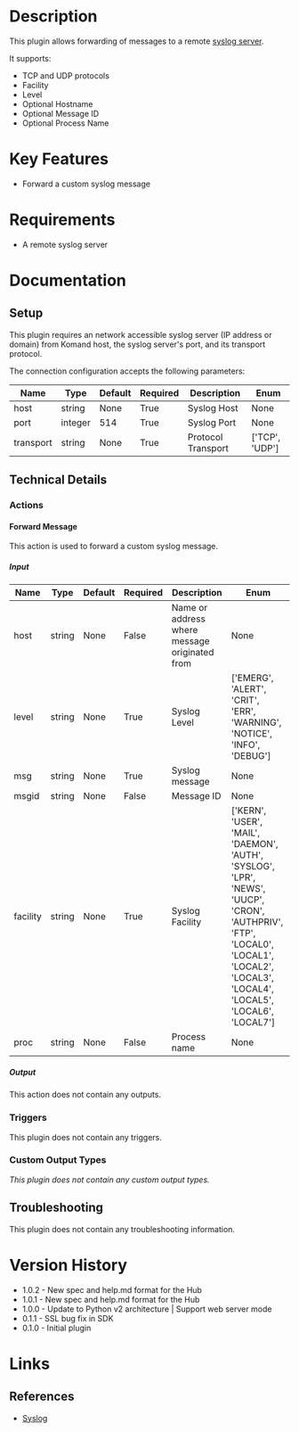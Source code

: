 # Description

This plugin allows forwarding of messages to a remote [syslog server](https://en.wikipedia.org/wiki/Syslog).

It supports:

* TCP and UDP protocols
* Facility
* Level
* Optional Hostname
* Optional Message ID
* Optional Process Name

# Key Features

* Forward a custom syslog message

# Requirements

* A remote syslog server

# Documentation

## Setup

This plugin requires an network accessible syslog server (IP address or domain) from Komand host, the syslog server's port, and its transport protocol.

The connection configuration accepts the following parameters:

|Name|Type|Default|Required|Description|Enum|
|----|----|-------|--------|-----------|----|
|host|string|None|True|Syslog Host|None|
|port|integer|514|True|Syslog Port|None|
|transport|string|None|True|Protocol Transport|['TCP', 'UDP']|

## Technical Details

### Actions

#### Forward Message

This action is used to forward a custom syslog message.

##### Input

|Name|Type|Default|Required|Description|Enum|
|----|----|-------|--------|-----------|----|
|host|string|None|False|Name or address where message originated from|None|
|level|string|None|True|Syslog Level|['EMERG', 'ALERT', 'CRIT', 'ERR', 'WARNING', 'NOTICE', 'INFO', 'DEBUG']|
|msg|string|None|True|Syslog message|None|
|msgid|string|None|False|Message ID|None|
|facility|string|None|True|Syslog Facility|['KERN', 'USER', 'MAIL', 'DAEMON', 'AUTH', 'SYSLOG', 'LPR', 'NEWS', 'UUCP', 'CRON', 'AUTHPRIV', 'FTP', 'LOCAL0', 'LOCAL1', 'LOCAL2', 'LOCAL3', 'LOCAL4', 'LOCAL5', 'LOCAL6', 'LOCAL7']|
|proc|string|None|False|Process name|None|

##### Output

This action does not contain any outputs.

### Triggers

This plugin does not contain any triggers.

### Custom Output Types

_This plugin does not contain any custom output types._

## Troubleshooting

This plugin does not contain any troubleshooting information.

# Version History

* 1.0.2 - New spec and help.md format for the Hub
* 1.0.1 - New spec and help.md format for the Hub
* 1.0.0 - Update to Python v2 architecture | Support web server mode
* 0.1.1 - SSL bug fix in SDK
* 0.1.0 - Initial plugin

# Links

## References

* [Syslog](https://en.wikipedia.org/wiki/Syslog)


